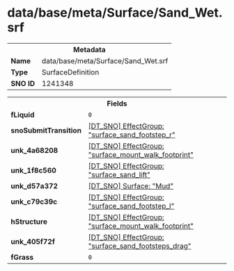 <h1>data/base/meta/Surface/Sand_Wet.srf</h1><table><tr><th colspan="100%">Metadata</th></tr><tr><td><b>Name</b></td><td>data/base/meta/Surface/Sand_Wet.srf</td></tr><tr><td><b>Type</b></td><td>SurfaceDefinition</td></tr><tr><td><b>SNO ID</b></td><td>1241348</td></tr></table>

<table><tr><th colspan="100%">Fields</th></tr><tr><td><b>fLiquid</b></td><td><code>0</code></td></tr><tr><td><b>snoSubmitTransition</b></td><td><a href="..\EffectGroup\surface_sand_footstep_r.efg">[DT_SNO] EffectGroup: "surface_sand_footstep_r"</a></td></tr><tr><td><b>unk_4a68208</b></td><td><a href="..\EffectGroup\surface_mount_walk_footprint.efg">[DT_SNO] EffectGroup: "surface_mount_walk_footprint"</a></td></tr><tr><td><b>unk_1f8c560</b></td><td><a href="..\EffectGroup\surface_sand_lift.efg">[DT_SNO] EffectGroup: "surface_sand_lift"</a></td></tr><tr><td><b>unk_d57a372</b></td><td><a href="Mud.srf">[DT_SNO] Surface: "Mud"</a></td></tr><tr><td><b>unk_c79c39c</b></td><td><a href="..\EffectGroup\surface_sand_footstep_l.efg">[DT_SNO] EffectGroup: "surface_sand_footstep_l"</a></td></tr><tr><td><b>hStructure</b></td><td><a href="..\EffectGroup\surface_mount_walk_footprint.efg">[DT_SNO] EffectGroup: "surface_mount_walk_footprint"</a></td></tr><tr><td><b>unk_405f72f</b></td><td><a href="..\EffectGroup\surface_sand_footsteps_drag.efg">[DT_SNO] EffectGroup: "surface_sand_footsteps_drag"</a></td></tr><tr><td><b>fGrass</b></td><td><code>0</code></td></tr></table>

